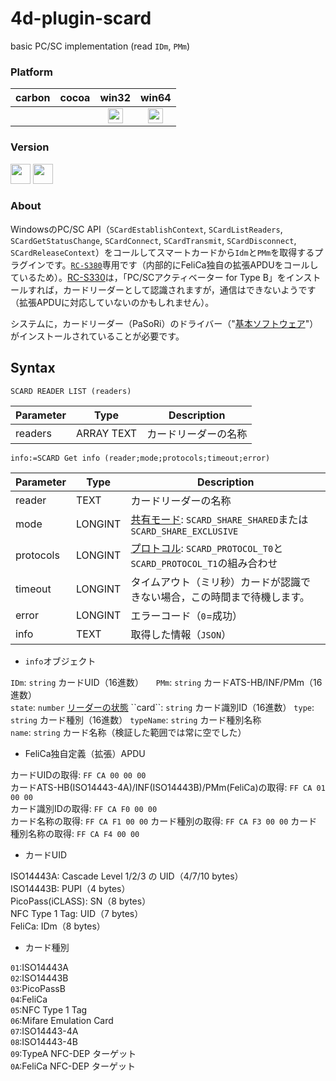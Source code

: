# 4d-plugin-scard
basic PC/SC implementation (read ``IDm``, ``PMm``) 

### Platform

| carbon | cocoa | win32 | win64 |
|:------:|:-----:|:---------:|:---------:|
|||<img src="https://cloud.githubusercontent.com/assets/1725068/22371562/1b091f0a-e4db-11e6-8458-8653954a7cce.png" width="24" height="24" />|<img src="https://cloud.githubusercontent.com/assets/1725068/22371562/1b091f0a-e4db-11e6-8458-8653954a7cce.png" width="24" height="24" />|

### Version

<img src="https://cloud.githubusercontent.com/assets/1725068/18940649/21945000-8645-11e6-86ed-4a0f800e5a73.png" width="32" height="32" /> <img src="https://cloud.githubusercontent.com/assets/1725068/18940648/2192ddba-8645-11e6-864d-6d5692d55717.png" width="32" height="32" />

### About

WindowsのPC/SC API（``SCardEstablishContext``, ``SCardListReaders``, ``SCardGetStatusChange``, ``SCardConnect``, ``SCardTransmit``, ``SCardDisconnect``, ``SCardReleaseContext``）をコールしてスマートカードから``Idm``と``PMm``を取得するプラグインです。[``RC-S380``](https://www.sony.co.jp/Products/felica/consumer/products/RC-S380.html)専用です（内部的にFeliCa独自の拡張APDUをコールしているため）。[RC-S330](https://www.sony.co.jp/Products/felica/business/products/RC-S330.html)は，「PC/SCアクティベーター for Type B」をインストールすれば，カードリーダーとして認識されますが，通信はできないようです（拡張APDUに対応していないのかもしれません）。

システムに，カードリーダー（PaSoRi）のドライバー（"[基本ソフトウェア](https://www.sony.co.jp/Products/felica/consumer/download/windows.html)"）がインストールされていることが必要です。

## Syntax

```
SCARD READER LIST (readers)
```

Parameter|Type|Description
------------|------------|----
readers|ARRAY TEXT|カードリーダーの名称

```
info:=SCARD Get info (reader;mode;protocols;timeout;error)
```

Parameter|Type|Description
------------|------------|----
reader|TEXT|カードリーダーの名称
mode|LONGINT|[共有モード](https://msdn.microsoft.com/en-us/library/windows/desktop/aa379473(v=vs.85).aspx): ``SCARD_SHARE_SHARED``または``SCARD_SHARE_EXCLUSIVE``
protocols|LONGINT|[プロトコル](https://msdn.microsoft.com/en-us/library/windows/desktop/aa379473(v=vs.85).aspx): ``SCARD_PROTOCOL_T0``と``SCARD_PROTOCOL_T1``の組み合わせ
timeout|LONGINT|タイムアウト（ミリ秒）カードが認識できない場合，この時間まで待機します。
error|LONGINT|エラーコード（``0``=成功）
info|TEXT|取得した情報（``JSON``）

* ``info``オブジェクト

``IDm``: ``string`` カードUID（16進数）    
``PMm``: ``string`` カードATS-HB/INF/PMm（16進数）  
``state``: ``number``   [リーダーの状態](https://msdn.microsoft.com/en-us/library/windows/desktop/aa379808(v=vs.85).aspx)  
``card``: ``string`` カード識別ID（16進数）
``type``: ``string`` カード種別（16進数）
``typeName``: ``string`` カード種別名称  
``name``: ``string`` カード名称（検証した範囲では常に空でした）  

* FeliCa独自定義（拡張）APDU

カードUIDの取得: ``FF CA 00 00 00``  
カードATS-HB(ISO14443-4A)/INF(ISO14443B)/PMm(FeliCa)の取得: ``FF CA 01 00 00``  
カード識別IDの取得: ``FF CA F0 00 00``  
カード名称の取得: ``FF CA F1 00 00`` 
カード種別の取得: ``FF CA F3 00 00`` 
カード種別名称の取得: ``FF CA F4 00 00``  

* カードUID

ISO14443A: Cascade Level 1/2/3 の UID（4/7/10 bytes）  
ISO14443B: PUPI（4 bytes）  
PicoPass(iCLASS): SN（8 bytes）    
NFC Type 1 Tag: UID（7 bytes）  
FeliCa: IDm（8 bytes）  

* カード種別

``01``:ISO14443A  
``02``:ISO14443B  
``03``:PicoPassB  
``04``:FeliCa  
``05``:NFC Type 1 Tag    
``06``:Mifare Emulation Card    
``07``:ISO14443-4A  
``08``:ISO14443-4B  
``09``:TypeA NFC-DEP ターゲット  
``0A``:FeliCa NFC-DEP ターゲット  　
